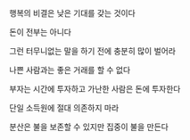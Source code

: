 행복의 비결은 낮은 기대를 갖는 것이다

돈이 전부는 아니다

그런 터무니없는 말을 하기 전에 충분히 많이 벌어라

나쁜 사람과는 좋은 거래를 할 수 없다

부자는 시간에 투자하고 가난한 사람은 돈에 투자한다

단일 소득원에 절대 의존하지 마라

분산은 불을 보존할 수 있지만 집중이 불을 만든다

